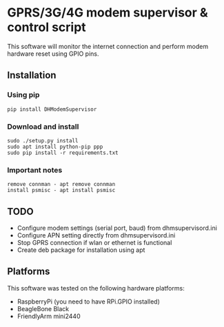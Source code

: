 # GPRS/3G/4G modem supervisor & control script

This software will monitor the internet connection and perform modem hardware reset using GPIO pins.

## Installation

### Using pip
    pip install DHModemSupervisor
    
### Download and install 
    sudo ./setup.py install
    sudo apt install python-pip ppp
    sudo pip install -r requirements.txt
    
### Important notes
    remove connman - apt remove connman
    install psmisc - apt install psmisc

## TODO
  * Configure modem settings (serial port, baud) from dhmsupervisord.ini
  * Configure APN setting directly from dhmsupervisord.ini
  * Stop GPRS connection if wlan or ethernet is functional
  * Create deb package for installation using apt

## Platforms

This software was tested on the following hardware platforms:

  * RaspberryPi (you need to have RPi.GPIO installed)
  * BeagleBone Black
  * FriendlyArm mini2440
